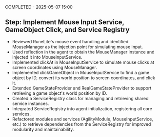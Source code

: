 COMPLETED - 2025-05-07 15:00

## Step: Implement Mouse Input Service, GameObject Click, and Service Registry

- Reviewed RuneLite's mouse event handling and identified MouseManager as the injection point for simulating mouse input.
- Used reflection in the agent to obtain the MouseManager instance and injected it into MouseInputService.
- Implemented clickAt in MouseInputService to simulate mouse clicks at screen coordinates using MouseManager.
- Implemented clickGameObject in MouseInputService to find a game object by ID, convert its world position to screen coordinates, and click it.
- Extended GameStateProvider and RealGameStateProvider to support retrieving a game object's world position by ID.
- Created a ServiceRegistry class for managing and retrieving shared service instances.
- Integrated ServiceRegistry into agent initialization, registering all core services.
- Refactored modules and services (AgilityModule, MouseInputService, etc.) to retrieve dependencies from the ServiceRegistry for improved modularity and maintainability.
